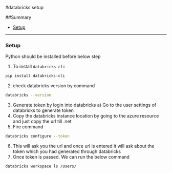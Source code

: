 #databricks setup

##Summary
- [Setup](#Setup)

***
### Setup
Python should be installed before below step
1. To install ```databricks cli```
```bash
pip install databricks-cli
```
2. check databricks version by command 
```bash
databricks --version
```
3. Generate token by login into databricks 
    a) Go to the user settings of databricks to generate token
4. Copy the databricks instance location by going to the azure resource and just copy the url till .net
5. Fire command
```bash
databricks configure --token
```
6. This will ask you the url and once url is entered it will ask about the token which you had generated through databricks
7. Once token is passed. We can run the below command 
```bash
databricks workspace ls /Users/
```


    
